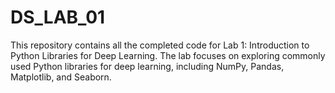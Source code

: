 # DS_LAB_01
This repository contains all the completed code for Lab 1: Introduction to Python Libraries for Deep Learning. The lab focuses on exploring commonly used Python libraries for deep learning, including NumPy, Pandas, Matplotlib, and Seaborn.
